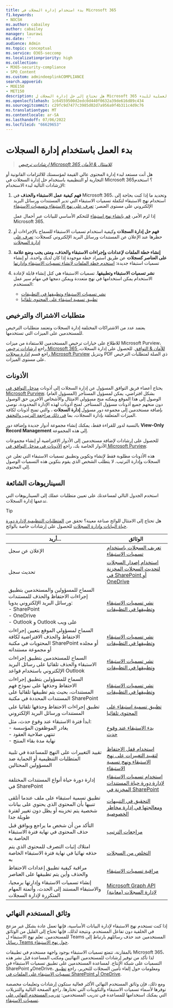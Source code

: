 ```yaml
---
title: بدء استخدام إدارة السجلات في Microsoft 365
f1.keywords:
- NOCSH
ms.author: cabailey
author: cabailey
manager: laurawi
ms.date: ''
audience: Admin
ms.topic: conceptual
ms.service: O365-seccomp
ms.localizationpriority: high
ms.collection:
- M365-security-compliance
- SPO_Content
ms.custom: admindeeplinkCOMPLIANCE
search.appverid:
- MOE150
- MET150
description: هل تحتاج إلى حل إدارة السجلات ل Microsoft 365 الذي يدير محتوى عالي القيمة للالتزامات القانونية أو التجارية أو التنظيمية، ولكن لست متأكدا من مكان البدء؟ اقرأ بعض الإرشادات العملية للبدء.
ms.openlocfilehash: 1c64559500d2edc0d440f0632a39de616d89c434
ms.sourcegitcommit: c29fc9d7477c3985d02d7a956a9f4b311c4d9c76
ms.translationtype: MT
ms.contentlocale: ar-SA
ms.lasthandoff: 07/06/2022
ms.locfileid: "66629653"
---
```

# <a name="get-started-with-records-management"></a>بدء العمل باستخدام إدارة السجلات

>*[إرشادات ترخيص Microsoft 365 للامتثال & الأمان](/office365/servicedescriptions/microsoft-365-service-descriptions/microsoft-365-tenantlevel-services-licensing-guidance/microsoft-365-security-compliance-licensing-guidance).*

هل أنت مستعد لبدء إدارة المحتوى عالي القيمة لمؤسستك للالتزامات القانونية أو التجارية أو التنظيمية باستخدام حل إدارة السجلات في Microsoft 365؟ استخدم الإرشادات التالية لبدء الاستخدام:

1. **فهم كيفية عمل الاستبقاء والحذف** في Microsoft 365، وتحديد ما إذا كنت بحاجة إلى استخدام نهج الاستبقاء لتكملة تسميات الاستبقاء التي تدير المستندات ورسائل البريد الإلكتروني على مستوى العنصر: [تعرف على نهج الاستبقاء وتسميات الاستبقاء](retention.md)
    
    إذا لزم الأمر، [قم بإنشاء نهج استبقاء](create-retention-policies.md) للتحكم الأساسي للبيانات عبر أحمال عمل Microsoft 365.
    
2. **فهم حل إدارة السجلات** وكيفية استخدام تسميات الاستبقاء للسماح بالإجراءات أو حظرها عند الإعلان عن المستندات ورسائل البريد الإلكتروني كسجلات: [تعرف على إدارة السجلات](records-management.md)

3. **إنشاء خطة الملفات لإعدادات وإجراءات الاستبقاء والحذف، ومتى يجب وضع علامة على العناصر كسجلات** عن طريق استيراد خطة موجودة إذا كان لديك واحدة، أو إنشاء تسميات استبقاء جديدة: [استخدم خطة الملفات لإنشاء تسميات الاستبقاء وإدارتها](file-plan-manager.md)

4. **نشر تسميات الاستبقاء وتطبيقها**. تسميات الاستبقاء هي كتل إنشاء قابلة لإعادة الاستخدام يمكن استخدامها في نهج متعددة ويمكن دمجها في مهام سير عمل المستخدم:

    - [نشر تسميات الاستبقاء وتطبيقها في التطبيقات](create-apply-retention-labels.md)
    - [تطبيق تسمية استبقاء على المحتوى تلقائيا](apply-retention-labels-automatically.md)

## <a name="subscription-and-licensing-requirements"></a>متطلبات الاشتراك والترخيص

يعتمد عدد من الاشتراكات المختلفة إدارة السجلات وتعتمد متطلبات الترخيص للمستخدمين على الميزات التي تستخدمها.

للاطلاع على خيارات ترخيص المستخدمين للاستفادة من ميزات Microsoft Purview، راجع [إرشادات ترخيص Microsoft 365 للأمان & التوافق](/office365/servicedescriptions/microsoft-365-service-descriptions/microsoft-365-tenantlevel-services-licensing-guidance/microsoft-365-security-compliance-licensing-guidance). للحصول على إدارة السجلات، راجع قسم [إدارة سجلات Microsoft Purview](/office365/servicedescriptions/microsoft-365-service-descriptions/microsoft-365-tenantlevel-services-licensing-guidance/microsoft-365-security-compliance-licensing-guidance#microsoft-purview-records-management) وتنزيل PDF ذي الصلة لمتطلبات الترخيص على مستوى الميزات.

## <a name="permissions"></a>الأذونات

يحتاج أعضاء فريق التوافق المسؤول عن إدارة السجلات إلى أذونات <a href="https://go.microsoft.com/fwlink/p/?linkid=2077149" target="_blank">مدخل التوافق في Microsoft Purview</a>. بشكل افتراضي، يمكن لمسؤول المستأجر (المسؤول العام) الوصول إلى هذا الموقع ويمكنه منح مسؤولي الامتثال والأشخاص الآخرين حق الوصول دون منحهم جميع أذونات مسؤول المستأجر. لمنح أذونات لهذه الإدارة المحدودة، نوصي بإضافة مستخدمين إلى مجموعة دور مسؤول **إدارة السجلات** ، والتي تمنح أذونات لكافة الميزات المتعلقة بإدارة السجلات، بما [في ذلك مراجعة الترتيب والتحقق](disposition.md).

بالنسبة لدور للقراءة فقط، يمكنك إنشاء مجموعة أدوار جديدة وإضافة دور **View-Only Record Management** إلى هذه المجموعة.

للحصول على إرشادات لإضافة مستخدمين إلى الأدوار الافتراضية أو إنشاء مجموعات الأدوار الخاصة بك، راجع [الأذونات في مدخل التوافق في Microsoft Purview](microsoft-365-compliance-center-permissions.md).

هذه الأذونات مطلوبة فقط لإنشاء وتكوين وتطبيق تسميات الاستبقاء التي تعلن عن السجلات وإدارة الترتيب. لا يتطلب الشخص الذي يقوم بتكوين هذه التسميات الوصول إلى المحتوى.

## <a name="common-scenarios"></a>السيناريوهات الشائعة

استخدم الجدول التالي لمساعدتك على تعيين متطلبات عملك إلى السيناريوهات التي تدعمها إدارة السجلات.

> [!TIP]
> هل تحتاج إلى الامتثال للوائح صناعة معينة؟ تحقق من [المتطلبات التنظيمية لإدارة دورة حياة البيانات وإدارة السجلات](retention-regulatory-requirements.md) للحصول على إرشادات خاصة بالوائح.

|أريد...|الوثائق|
|----------------|---------------|
|الإعلان عن سجل |[تعريف السجلات باستخدام تسميات الاستبقاء](declare-records.md)|
|تحديث سجل |[استخدام إصدار السجلات لتحديث السجلات المخزنة في SharePoint أو OneDrive](record-versioning.md)|
|السماح للمسؤولين والمستخدمين بتطبيق إجراءات الاحتفاظ والحذف للمستندات ورسائل البريد الإلكتروني يدويا: <br />- SharePoint <br />- OneDrive <br />- Outlook و Outlook على ويب|[نشر تسميات الاستبقاء وتطبيقها في التطبيقات](create-apply-retention-labels.md)|
|السماح لمسؤولي الموقع بتعيين إجراءات الاحتفاظ والحذف الافتراضية لكافة المحتويات في مكتبة SharePoint أو مجلده أو مجموعة مستنداته|[نشر تسميات الاستبقاء وتطبيقها في التطبيقات](create-apply-retention-labels.md)|
|السماح للمستخدمين بتطبيق إجراءات الاستبقاء والحذف تلقائيا على رسائل البريد الإلكتروني باستخدام قواعد Outlook|[نشر تسميات الاستبقاء وتطبيقها في التطبيقات](create-apply-retention-labels.md)|
|السماح للمسؤولين بتطبيق إجراءات الاحتفاظ وحذفها على نموذج فهم المستندات، بحيث يتم تطبيقها تلقائيا على المستندات المحددة في مكتبة SharePoint|[نشر تسميات الاستبقاء وتطبيقها في التطبيقات](create-apply-retention-labels.md)|
|تطبيق إجراءات الاحتفاظ وحذفها تلقائيا على المستندات ورسائل البريد الإلكتروني |[تطبيق تسمية استبقاء على المحتوى تلقائيا](apply-retention-labels-automatically.md)|
|ابدأ فترة الاستبقاء عند وقوع حدث، مثل:  <br />- يغادر الموظفون المؤسسة <br />- تنتهي صلاحية العقود <br />- نهاية مدة بقاء المنتج| [بدء الاستبقاء عند وقوع حدث](event-driven-retention.md)|
|تقييد التغييرات على النهج للمساعدة في تلبية المتطلبات التنظيمية أو الحماية ضد المسؤولين المحتالين| [استخدام قفل الاحتفاظ لتقييد التغييرات على نهج الاستبقاء ونهج تسمية الاستبقاء](retention-preservation-lock.md)
|إدارة دورة حياة أنواع المستندات المختلفة في SharePoint| [استخدام تسميات الاستبقاء لإدارة دورة حياة المستندات المخزنة في SharePoint](auto-apply-retention-labels-scenario.md)|
|تطبيق تسمية استبقاء على ملف عندما أتلقى تنبيها بأن المحتوى الذي يحتوي على بيانات شخصية يتم تخزينه أو يظل دون تغيير لفترة طويلة جدا| [التحقيق في التنبيهات ومعالجتها في إدارة مخاطر الخصوصية](/privacy/priva/risk-management-alerts)|
|التأكد من أن شخص ما يراجع ويوافق قبل حذف المحتوى في نهاية فترة الاستبقاء الخاصة به|[مراجعات الترتيب](disposition.md#disposition-reviews) |
|امتلاك إثبات التصرف للمحتوى الذي يتم حذفه نهائيا في نهاية فترة الاستبقاء الخاصة به|[التخلص من السجلات](disposition.md#disposition-of-records) |
| مراقبة كيفية تطبيق إعدادات الاحتفاظ والحذف وأين يتم تطبيقها على العناصر | [مراقبة تسميات الاستبقاء](retention.md#monitoring-retention-labels) |
| إنشاء تسميات الاستبقاء وإدارتها برمجيا، والاستبقاء المستند إلى الحدث، وأتمتة المهام المتكررة لإدارة السجلات | [Microsoft Graph API لإدارة السجلات (معاينة)](compliance-extensibility.md#microsoft-graph-api-for-records-management-preview) |

## <a name="end-user-documentation"></a>وثائق المستخدم النهائي

إذا كنت تستخدم نهج الاستبقاء لإدارة البيانات الأساسية، فإنها تعمل عادة بشكل غير مزعج في الخلفية دون تفاعل المستخدم. ونتيجة لذلك، فإنها تحتاج إلى القليل من الوثائق للمستخدمين. تعلم نهج الاستبقاء ل Teams المستخدمين عند حذف رسائلهم بارتباط إلى [رسائل Teams حول نهج الاستبقاء](https://support.microsoft.com/office/teams-messages-about-retention-policies-c151fa2f-1558-4cf9-8e51-854e925b483b).

بالمقارنة، تتمتع تسميات الاستبقاء بوجود واجهة مستخدم في تطبيقات Microsoft 365، لذا تأكد من توفير إرشادات للمستخدمين النهائيين ومكتب المساعدة قبل نشر هذه التسميات على شبكة الإنتاج. لمساعدة المستخدمين على تطبيق تسميات الاستبقاء في SharePoint وOneDrive، ومعلومات حول إلغاء تأمين السجلات للتحرير، راجع [تطبيق تسميات الاستبقاء على الملفات في SharePoint أو OneDrive](https://support.microsoft.com/office/apply-retention-labels-to-files-in-sharepoint-or-onedrive-11a6835b-ec9f-40db-8aca-6f5ef18132df).

ومع ذلك، فإن وثائق المستخدم النهائي الأكثر فعالية ستكون إرشادات وتعليمات مخصصة توفرها لأسماء تسميات الاستبقاء والتكوينات التي تختارها. راجع الصفحة التالية والتنزيلات التي يمكنك استخدامها للمساعدة في تدريب المستخدمين: [تدريب المستخدم النهائي على تسميات الاستبقاء](https://microsoft.github.io/ComplianceCxE/enduser/retention/).
